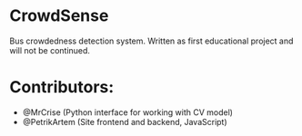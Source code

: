 ﻿# CrowdSense
Bus crowdedness detection system.
Written as first educational project and will not be continued.

# Contributors:
* @MrCrise (Python interface for working with CV model)
* @PetrikArtem (Site frontend and backend, JavaScript)
